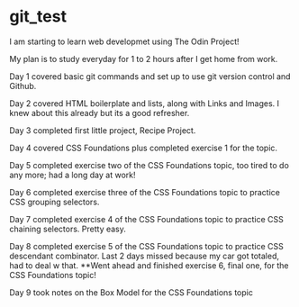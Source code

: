 # git_test

I am starting to learn web developmet using The Odin Project!

My plan is to study everyday for 1 to 2 hours after I get home from work.

Day 1 covered basic git commands and set up to use git version control and Github. 

Day 2 covered HTML boilerplate and lists, along with Links and Images. I knew about this already but its a good refresher.

Day 3 completed first little project, Recipe Project.

Day 4 covered CSS Foundations plus completed exercise 1 for the topic.

Day 5 completed exercise two of the CSS Foundations topic, too tired to do any more; had a long day at work! 

Day 6 completed exercise three of the CSS Foundations topic to practice CSS grouping selectors.

Day 7 completed exercise 4 of the CSS Foundations topic to practice CSS chaining selectors. Pretty easy. 

Day 8 completed exercise 5 of the CSS Foundations topic to practice CSS descendant combinator. Last 2 days missed because my car got totaled, had to deal w that. 
**Went ahead and finished exercise 6, final one, for the CSS Foundations topic! 

Day 9 took notes on the Box Model for the CSS Foundations topic
